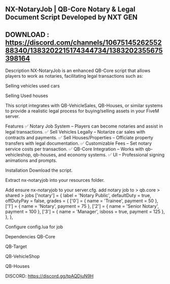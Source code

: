 NX-NotaryJob | QB-Core Notary & Legal Document Script
Developed by NXT GEN
--------------------------------------------------------------------------------------------------
  DOWNLOAD : https://discord.com/channels/1067514526255288340/1383202215174344734/1383202355675398164
---------------------------------------------------------------------------------------------------
Description
NX-NotaryJob is an enhanced QB-Core script that allows players to work as notaries, facilitating legal transactions such as:

Selling vehicles used cars

Selling Used houses


This script integrates with QB-VehicleSales, QB-Houses, or similar systems to provide a realistic legal process for buying/selling assets in your FiveM server.

Features
✅ Notary Job System – Players can become notaries and assist in legal transactions.
✅ Sell Vehicles Legally – Notarize car sales with contracts and payments.
✅ Sell Houses/Properties – Officiate property transfers with legal documentation.
✅ Customizable Fees – Set notary service costs per transaction.
✅ QB-Core Integration – Works with qb-vehicleshop, qb-houses, and economy systems.
✅  UI – Professional signing animations and prompts.

Installation
Download the script.

Extract nx-notaryjob into your resources folder.

Add ensure nx-notaryjob to your server.cfg.
add notary job to > qb.core > shared > jobs
['notary'] = {
    label = 'Notary Public',
    defaultDuty = true,
    offDutyPay = false,
    grades = {
        ['0'] = {
            name = 'Trainee',
            payment = 50
        },
        ['1'] = {
            name = 'Notary',
            payment = 75
        },
        ['2'] = {
            name = 'Senior Notary',
            payment = 100
        },
        ['3'] = {
            name = 'Manager',
            isboss = true,
            payment = 125
        },
    },
},

Configure config.lua for job 


Dependencies
QB-Core

QB-Target 

QB-VehicleShop 

QB-Houses 

DISCORD:
https://discord.gg/tpAQDjuN9H
